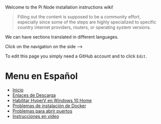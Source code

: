 Welcome to the Pi Node installation instructions wiki!

> Filling out the content is supposed to be a community effort, especially since some of the steps are highly specialized to specific country internet providers, routers, or operating system versions.

We can have sections translated in different languages. 

Click on the navigation on the side -->

To edit this page you simply need a GitHub account and to click `Edit`.



# Menu en Español

* [Inicio](https://github.com/pi-node/instructions/wiki/Inicio)
* [Enlaces de Descarga](https://github.com/pi-node/instructions/wiki/Enlaces-de-Descarga)
* [Habilitar HyperV en Windows 10 Home](https://github.com/pi-node/instructions/wiki/Habilitar-HyperV-en-Windows-10-Home)
* [Problemas de instalación de Docker](https://github.com/pi-node/instructions/wiki/Problemas-de-instalacion-de-Docker)
* [Problemas para abrir puertos](https://github.com/pi-node/instructions/wiki/Problemas-para-abrir-puertos)
* [Instrucciones en vídeo](https://github.com/pi-node/instructions/wiki/Instrucciones-en-video)
